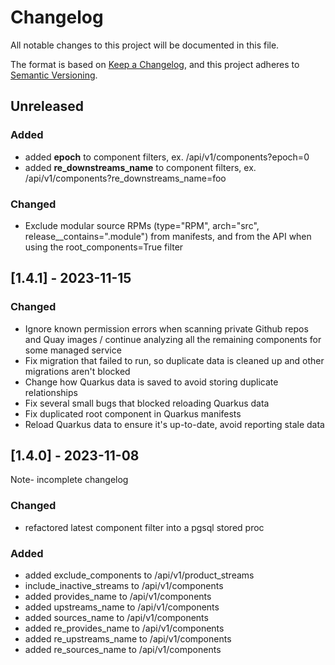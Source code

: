 # Changelog
All notable changes to this project will be documented in this file.

The format is based on [Keep a Changelog](https://keepachangelog.com/en/1.0.0/),
and this project adheres to [Semantic Versioning](https://semver.org/spec/v2.0.0.html).

## Unreleased

### Added
* added **epoch** to component filters, ex. /api/v1/components?epoch=0
* added **re_downstreams_name** to component filters, ex. /api/v1/components?re_downstreams_name=foo

### Changed
* Exclude modular source RPMs (type="RPM", arch="src", release__contains=".module") from manifests,
and from the API when using the root_components=True filter

## [1.4.1] - 2023-11-15

### Changed
* Ignore known permission errors when scanning private Github repos and Quay images / 
continue analyzing all the remaining components for some managed service
* Fix migration that failed to run, so duplicate data is cleaned up and other migrations aren't blocked
* Change how Quarkus data is saved to avoid storing duplicate relationships
* Fix several small bugs that blocked reloading Quarkus data
* Fix duplicated root component in Quarkus manifests
* Reload Quarkus data to ensure it's up-to-date, avoid reporting stale data

## [1.4.0] - 2023-11-08
Note- incomplete changelog

### Changed
* refactored latest component filter into a pgsql stored proc

### Added
* added exclude_components to /api/v1/product_streams
* include_inactive_streams to /api/v1/components
* added provides_name to /api/v1/components
* added upstreams_name to /api/v1/components
* added sources_name to /api/v1/components
* added re_provides_name to /api/v1/components
* added re_upstreams_name to /api/v1/components
* added re_sources_name to /api/v1/components
